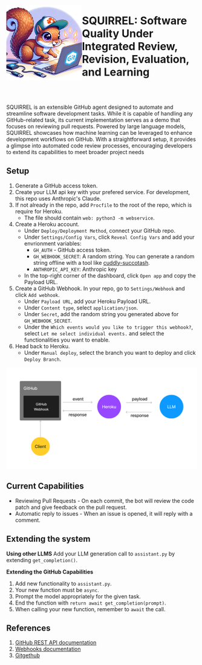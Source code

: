 <p align="center">
    <img src="/assets/logo.jpeg" width="200" height="200" align="left"> 
    <h1>SQUIRREL: Software Quality Under Integrated Review, Revision, Evaluation, and Learning</h1>
</p>
<br/>
<br/>

SQUIRREL is an extensible GitHub agent designed to automate and streamline software development tasks. While it is capable of handling any GitHub-related task, its current implementation serves as a demo that focuses on reviewing pull requests. Powered by large language models, SQUIRREL showcases how machine learning can be leveraged to enhance development workflows on GitHub. With a straightforward setup, it provides a glimpse into automated code review processes, encouraging developers to extend its capabilities to meet broader project needs

## Setup
1. Generate a GitHub access token.
2. Create your LLM api key with your prefered service. For development, this repo uses Anthropic's Claude.
3. If not already in the repo, add `Procfile` to the root of the repo, which is require for Heroku.
    - The file should contain `web: python3 -m webservice`.
4. Create a Heroku account.
    - Under `Deploy/Deployment Method`, connect your GitHub repo.
    - Under `Settings/Config Vars`, click `Reveal Config Vars` and add your envrionment variables: 
        - `GH_AUTH` - GitHub access token.
        - `GH_WEBHOOK_SECRET`: A random string. You can generate a random string offline with a tool like [cuddly-succotash](https://github.com/ch3njust1n/cuddly-succotash).
        - `ANTHROPIC_API_KEY`: Anthropic key
    - In the top-right corner of the dashboard, click `Open app` and copy the Payload URL.
5. Create a GitHub Webhook. In your repo, go to `Settings/Webhook` and click `Add webhook`.
    - Under `Payload URL`, add your Heroku Payload URL.
    - Under `Content type`, select `application/json`.
    - Under `Secret`, add the random string you generated above for `GH_WEBHOOK_SECRET`.
    - Under the `Which events would you like to trigger this webhook?`, select `Let me select individual events.` and select the functionalities you want to enable.
6. Head back to Heroku.
    - Under `Manual deploy`, select the branch you want to deploy and click `Deploy Branch`.


![system-diagram](/assets/github.png)


## Current Capabilities
- Reviewing Pull Requests - On each commit, the bot will review the code patch and give feedback on the pull request.
- Automatic reply to issues - When an issue is opened, it will reply with a comment.

## Extending the system

**Using other LLMS**
Add your LLM generation call to `assistant.py` by extending `get_completion()`.

**Extending the GitHub Capabilities**
1. Add new functionality to `assistant.py`.
2. Your new function must be `async`.
3. Prompt the model appropriately for the given task.
4. End the function with `return await get_completion(prompt)`.
5. When calling your new function, remember to `await` the call.


## References
1. [GitHub REST API documentation](https://docs.github.com/en/rest?apiVersion=2022-11-28)
2. [Webhooks documentation](https://docs.github.com/en/webhooks#events)
3. [Gitgethub](https://gidgethub.readthedocs.io/en/latest/index.html)